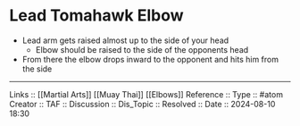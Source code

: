 # Lead Tomahawk Elbow

- Lead arm gets raised almost up to the side of your head
	- Elbow should be raised to the side of the opponents head
- From there the elbow drops inward to the opponent and hits him from the side

---
Links :: [[Martial Arts]] [[Muay Thai]] [[Elbows]]
Reference ::
Type :: #atom
Creator ::
TAF ::
Discussion ::
Dis_Topic :: 
Resolved ::
Date :: 2024-08-10 18:30
